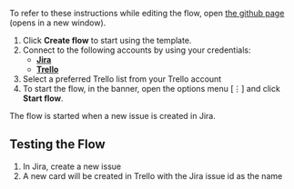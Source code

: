 To refer to these instructions while editing the flow, open [the github page](Create%20a%20new%20Jira%20issue%20for%20a%20new%20Trello%20card_instructions.md) (opens in a new window).

1.	Click **Create flow** to start using the template.
2.	Connect to the following accounts by using your credentials:
    - [**Jira** ](https://ibm.biz/ach2jira)
    - [**Trello**](https://ibm.biz/actrello)
3.  Select a preferred Trello list from your Trello account
4.	To start the flow, in the banner, open the options menu [⋮] and click **Start flow**.

The flow is started when a new issue is created in Jira.

## Testing the Flow

1. In Jira, create a new issue
2. A new card will be created in Trello with the Jira issue id as the name
